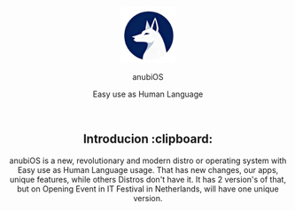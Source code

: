 <div align="center">
  <img src="/assets/logo.png" width=100 id=Logo>

anubiOS
  
Easy use as Human Language
  
&nbsp;

<div align=center>
<h2>Introducion :clipboard: </h2>
  anubiOS is a new, revolutionary and modern distro or operating system with Easy use as Human Language usage. That has new changes, our apps, unique features, while others Distros don't have it. It has 2 version's of that, but on Opening Event in IT Festival in Netherlands, will have one unique version.
</div>
